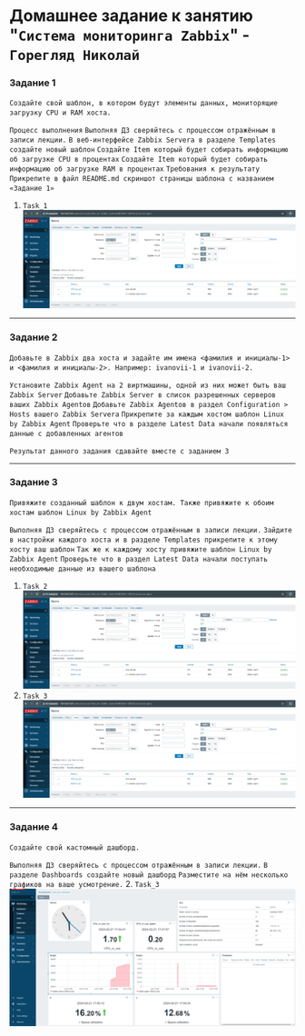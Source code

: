 # Домашнее задание к занятию "`Система мониторинга Zabbix`" - `Горегляд Николай`

### Задание 1
`Создайте свой шаблон, в котором будут элементы данных, мониторящие загрузку CPU и RAM хоста.`

`Процесс выполнения`
`Выполняя ДЗ сверяйтесь с процессом отражённым в записи лекции.`
`В веб-интерфейсе Zabbix Servera в разделе Templates создайте новый шаблон`
`Создайте Item который будет собирать информацию об загрузке CPU в процентах`
`Создайте Item который будет собирать информацию об загрузке RAM в процентах`
`Требования к результату`
` Прикрепите в файл README.md скриншот страницы шаблона с названием «Задание 1»`

1. `Task_1`
   ![Task](https://github.com/nick-mp/zabbix2-hw/blob/main/Task_1.png)

---

### Задание 2

`Добавьте в Zabbix два хоста и задайте им имена <фамилия и инициалы-1> и <фамилия и инициалы-2>. Например: ivanovii-1 и ivanovii-2.`

`Установите Zabbix Agent на 2 виртмашины, одной из них может быть ваш Zabbix Server`
`Добавьте Zabbix Server в список разрешенных серверов ваших Zabbix Agentов`
`Добавьте Zabbix Agentов в раздел Configuration > Hosts вашего Zabbix Servera`
`Прикрепите за каждым хостом шаблон Linux by Zabbix Agent`
`Проверьте что в разделе Latest Data начали появляться данные с добавленных агентов`

`Результат данного задания сдавайте вместе с заданием 3`

---
### Задание 3

`Привяжите созданный шаблон к двум хостам. Также привяжите к обоим хостам шаблон Linux by Zabbix Agent`

`Выполняя ДЗ сверяйтесь с процессом отражённым в записи лекции.`
`Зайдите в настройки каждого хоста и в разделе Templates прикрепите к этому хосту ваш шаблон`
`Так же к каждому хосту привяжите шаблон Linux by Zabbix Agent`
`Проверьте что в раздел Latest Data начали поступать необходимые данные из вашего шаблона`

1. `Task_2`
   ![Task](https://github.com/nick-mp/zabbix2-hw/blob/main/Task_1.png)
2. `Task_3`
   ![Task](https://github.com/nick-mp/zabbix2-hw/blob/main/Task_1.png)

---

### Задание 4

`Создайте свой кастомный дашборд.`

`Выполняя ДЗ сверяйтесь с процессом отражённым в записи лекции.`
`В разделе Dashboards создайте новый дашборд`
`Разместите на нём несколько графиков на ваше усмотрение.`
2. `Task_3`
   ![Task](https://github.com/nick-mp/zabbix2-hw/blob/main/Task_4.png)

